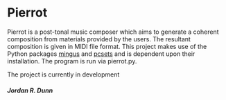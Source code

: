 <h1>Pierrot</h1>

<p>Pierrot is a post-tonal music composer which aims to generate a coherent composition from materials provided by the users. The resultant composition is given in MIDI file format. This project makes use of the Python packages <a href="https://code.google.com/p/mingus/", title="mingus">mingus</a> and <a href="https://code.google.com/p/pcsets/", title="pcsets">pcsets</a> and is dependent upon their installation. The program is run via pierrot.py.</p>

<p>The project is currently in development</p>

<h5>Jordan R. Dunn</h5>